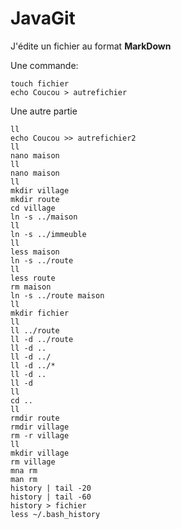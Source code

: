 # JavaGit


J'édite un fichier au format **MarkDown**


Une commande:

```
touch fichier
echo Coucou > autrefichier
```

Une autre partie


```
ll
echo Coucou >> autrefichier2
ll
nano maison
ll
nano maison
ll
mkdir village
mkdir route
cd village
ln -s ../maison
ll
ln -s ../immeuble
ll
less maison
ln -s ../route
ll
less route
rm maison
ln -s ../route maison
ll
mkdir fichier
ll
ll ../route
ll -d ../route
ll -d ..
ll -d ../
ll -d ../*
ll -d ..
ll -d
ll 
cd ..
ll
rmdir route
rmdir village
rm -r village
ll
mkdir village
rm village
mna rm
man rm
history | tail -20
history | tail -60
history > fichier
less ~/.bash_history
```


